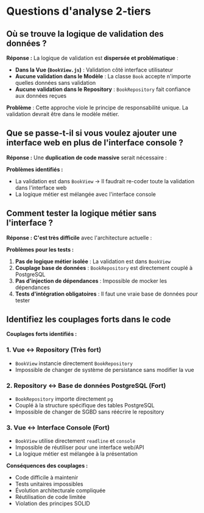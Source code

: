 # Questions d'analyse 2-tiers

## Où se trouve la logique de validation des données ?

**Réponse :** La logique de validation est **dispersée et problématique** :

- **Dans la Vue (`BookView.js`)** : Validation côté interface utilisateur
- **Aucune validation dans le Modèle** : La classe `Book` accepte n'importe quelles données sans validation
- **Aucune validation dans le Repository** : `BookRepository` fait confiance aux données reçues

**Problème** : Cette approche viole le principe de responsabilité unique. La validation devrait être dans le modèle métier.

## Que se passe-t-il si vous voulez ajouter une interface web en plus de l'interface console ?

**Réponse :** Une **duplication de code massive** serait nécessaire :

**Problèmes identifiés :**

- La validation est dans `BookView` → Il faudrait re-coder toute la validation dans l'interface web
- La logique métier est mélangée avec l'interface console

## Comment tester la logique métier sans l'interface ?

**Réponse :** **C'est très difficile** avec l'architecture actuelle :

**Problèmes pour les tests :**

1. **Pas de logique métier isolée** : La validation est dans `BookView`
2. **Couplage base de données** : `BookRepository` est directement couplé à PostgreSQL
3. **Pas d'injection de dépendances** : Impossible de mocker les dépendances
4. **Tests d'intégration obligatoires** : Il faut une vraie base de données pour tester

## Identifiez les couplages forts dans le code

**Couplages forts identifiés :**

### 1. **Vue ↔ Repository (Très fort)**

- `BookView` instancie directement `BookRepository`
- Impossible de changer de système de persistance sans modifier la vue

### 2. **Repository ↔ Base de données PostgreSQL (Fort)**

- `BookRepository` importe directement `pg`
- Couplé à la structure spécifique des tables PostgreSQL
- Impossible de changer de SGBD sans réécrire le repository

### 3. **Vue ↔ Interface Console (Fort)**

- `BookView` utilise directement `readline` et `console`
- Impossible de réutiliser pour une interface web/API
- La logique métier est mélangée à la présentation

**Conséquences des couplages :**

- Code difficile à maintenir
- Tests unitaires impossibles
- Évolution architecturale compliquée
- Réutilisation de code limitée
- Violation des principes SOLID
